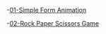 -[01-Simple Form Animation](https://salah91271997.github.io/vanilla-javascript-projects/Meduim%20projects/Simple%20Form%20Animation/index.html)

-[02-Rock Paper Scissors Game](https://salah91271997.github.io/vanilla-javascript-projects/Meduim%20projects/02-Rock%20Paper%20Scissors%20Game/index.html)
